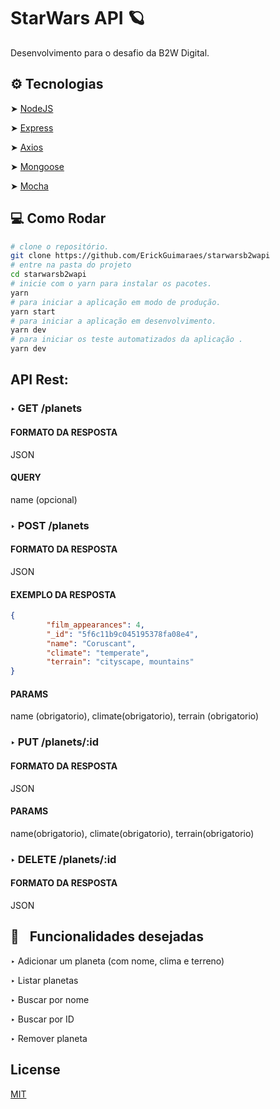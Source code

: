 # StarWars API 🪐

Desenvolvimento para o desafio da B2W Digital. 

## ⚙️ Tecnologias

➤ [NodeJS](https://nodejs.org/en/)

➤ [Express](https://expressjs.com/pt-br/)

➤ [Axios](https://github.com/axios/axios)

➤ [Mongoose](https://mongoosejs.com/)

➤ [Mocha](https://mochajs.org/)

## 💻 Como Rodar 
```bash
# clone o repositório.
git clone https://github.com/ErickGuimaraes/starwarsb2wapi
# entre na pasta do projeto
cd starwarsb2wapi
# inicie com o yarn para instalar os pacotes.
yarn
# para iniciar a aplicação em modo de produção.
yarn start
# para iniciar a aplicação em desenvolvimento.
yarn dev
# para iniciar os teste automatizados da aplicação .
yarn dev
```

## API Rest:

### ‣ GET /planets 
#### FORMATO DA RESPOSTA
JSON
#### QUERY
name (opcional)

### ‣ POST /planets 
#### FORMATO DA RESPOSTA
JSON
#### EXEMPLO DA RESPOSTA
```json
{
        "film_appearances": 4,
        "_id": "5f6c11b9c045195378fa08e4",
        "name": "Coruscant",
        "climate": "temperate",
        "terrain": "cityscape, mountains"
}
```
#### PARAMS
name (obrigatorio), climate(obrigatorio), terrain (obrigatorio)

### ‣ PUT /planets/:id
#### FORMATO DA RESPOSTA
JSON
#### PARAMS
name(obrigatorio), climate(obrigatorio), terrain(obrigatorio)

### ‣ DELETE /planets/:id
#### FORMATO DA RESPOSTA
JSON

## 🔨    Funcionalidades desejadas

‣ Adicionar um planeta (com nome, clima e terreno)

‣ Listar planetas

‣ Buscar por nome

‣ Buscar por ID

‣ Remover planeta

## License
[MIT](https://choosealicense.com/licenses/mit/)
